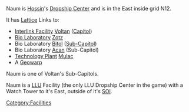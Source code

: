 Naum is [Hossin](../locations/Hossin.md)'s [Dropship
Center](../locations/Dropship_Center.md) and is in the East inside grid N12.

It has [Lattice](../terminology/Lattice.md) Links to:

- [Interlink Facility](../terminology/Interlink.md)
  [Voltan](Voltan.md) ([Capitol](../locations/Capitol.md))
- [Bio Laboratory](../locations/Bio_Laboratory.md) [Zotz](Zotz.md)
- Bio Laboratory [Bitol](Bitol.md)
  ([Sub-Capitol](../locations/Sub-Capitol.md))
- Bio Laboratory [Acan](Acan.md) (Sub-Capitol)
- [Technology Plant](../locations/Technology_Plant.md)
  [Mulac](facilities/Mulac.md)
- A [Geowarp](../locations/Geowarp.md)

Naum is one of Voltan's Sub-Capitols.

Naum is a [LLU](../terminology/Lattice_Logic_Unit.md) Facility (the only LLU Dropship Center
in the game) with a Watch Tower to it's East, outside of it's
[SOI](../locations/Sphere_of_Influence.md).

[Category:Facilities](Category:Facilities.md)
